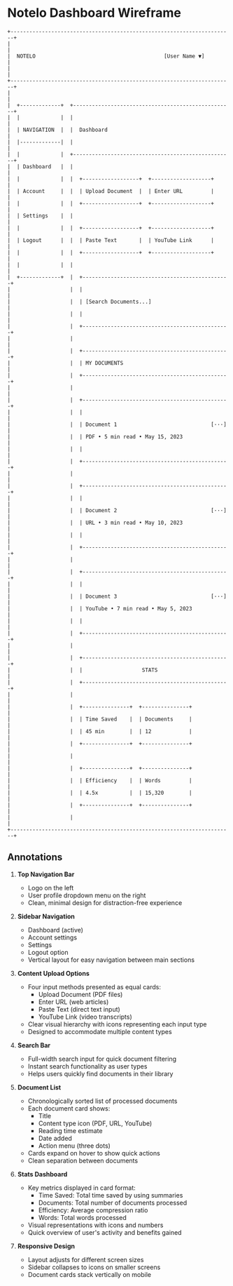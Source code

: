 # Notelo Dashboard Wireframe

```
+-----------------------------------------------------------------------+
|                                                                       |
|  NOTELO                                         [User Name ▼]         |
|                                                                       |
+-----------------------------------------------------------------------+
|                                                                       |
|  +-------------+  +---------------------------------------------------+
|  |             |  |                                                   |
|  | NAVIGATION  |  |  Dashboard                                        |
|  |-------------|  |                                                   |
|  |             |  +---------------------------------------------------+
|  | Dashboard   |  |                                                   |
|  |             |  |  +------------------+  +-------------------+      |
|  | Account     |  |  | Upload Document  |  | Enter URL         |      |
|  |             |  |  +------------------+  +-------------------+      |
|  | Settings    |  |                                                   |
|  |             |  |  +------------------+  +-------------------+      |
|  | Logout      |  |  | Paste Text       |  | YouTube Link      |      |
|  |             |  |  +------------------+  +-------------------+      |
|  |             |  |                                                   |
|  +-------------+  |  +-----------------------------------------------+
|                   |  |                                               |
|                   |  | [Search Documents...]                         |
|                   |  |                                               |
|                   |  +-----------------------------------------------+
|                   |                                                   |
|                   |  +-----------------------------------------------+
|                   |  | MY DOCUMENTS                                  |
|                   |  +-----------------------------------------------+
|                   |                                                   |
|                   |  +-----------------------------------------------+
|                   |  |                                               |
|                   |  | Document 1                              [···] |
|                   |  | PDF • 5 min read • May 15, 2023               |
|                   |  |                                               |
|                   |  +-----------------------------------------------+
|                   |                                                   |
|                   |  +-----------------------------------------------+
|                   |  |                                               |
|                   |  | Document 2                              [···] |
|                   |  | URL • 3 min read • May 10, 2023               |
|                   |  |                                               |
|                   |  +-----------------------------------------------+
|                   |                                                   |
|                   |  +-----------------------------------------------+
|                   |  |                                               |
|                   |  | Document 3                              [···] |
|                   |  | YouTube • 7 min read • May 5, 2023            |
|                   |  |                                               |
|                   |  +-----------------------------------------------+
|                   |                                                   |
|                   |  +-----------------------------------------------+
|                   |  |                   STATS                       |
|                   |  +-----------------------------------------------+
|                   |                                                   |
|                   |  +---------------+  +---------------+             |
|                   |  | Time Saved    |  | Documents     |             |
|                   |  | 45 min        |  | 12            |             |
|                   |  +---------------+  +---------------+             |
|                   |                                                   |
|                   |  +---------------+  +---------------+             |
|                   |  | Efficiency    |  | Words         |             |
|                   |  | 4.5x          |  | 15,320        |             |
|                   |  +---------------+  +---------------+             |
|                   |                                                   |
+-----------------------------------------------------------------------+
```

## Annotations

1. **Top Navigation Bar**
   - Logo on the left
   - User profile dropdown menu on the right
   - Clean, minimal design for distraction-free experience

2. **Sidebar Navigation**
   - Dashboard (active)
   - Account settings
   - Settings
   - Logout option
   - Vertical layout for easy navigation between main sections

3. **Content Upload Options**
   - Four input methods presented as equal cards:
     - Upload Document (PDF files)
     - Enter URL (web articles)
     - Paste Text (direct text input)
     - YouTube Link (video transcripts)
   - Clear visual hierarchy with icons representing each input type
   - Designed to accommodate multiple content types

4. **Search Bar**
   - Full-width search input for quick document filtering
   - Instant search functionality as user types
   - Helps users quickly find documents in their library

5. **Document List**
   - Chronologically sorted list of processed documents
   - Each document card shows:
     - Title
     - Content type icon (PDF, URL, YouTube)
     - Reading time estimate
     - Date added
     - Action menu (three dots)
   - Cards expand on hover to show quick actions
   - Clean separation between documents

6. **Stats Dashboard**
   - Key metrics displayed in card format:
     - Time Saved: Total time saved by using summaries
     - Documents: Total number of documents processed
     - Efficiency: Average compression ratio
     - Words: Total words processed
   - Visual representations with icons and numbers
   - Quick overview of user's activity and benefits gained

7. **Responsive Design**
   - Layout adjusts for different screen sizes
   - Sidebar collapses to icons on smaller screens
   - Document cards stack vertically on mobile 